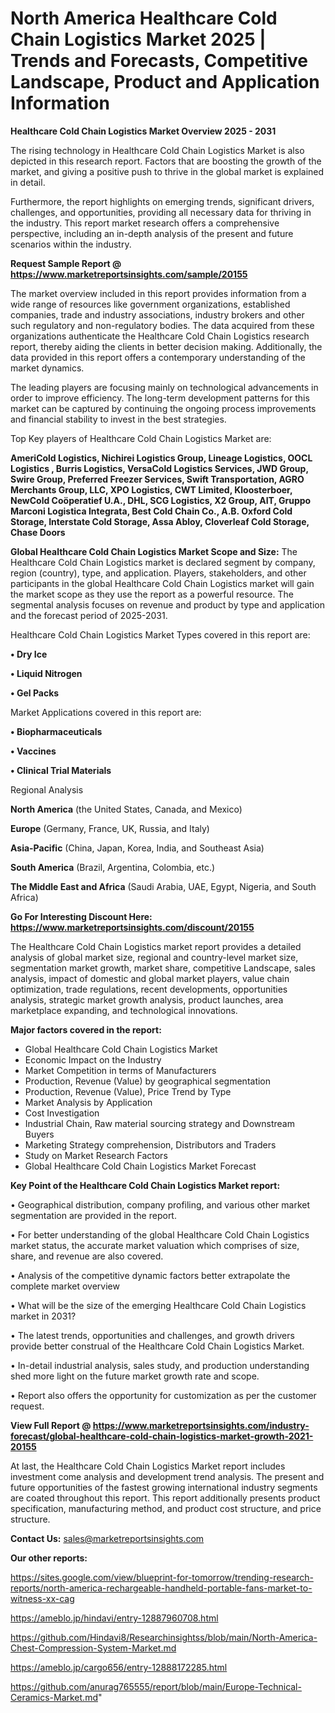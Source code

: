 # North America Healthcare Cold Chain Logistics Market 2025 | Trends and Forecasts, Competitive Landscape, Product and Application Information

<Strong> Healthcare Cold Chain Logistics Market Overview 2025 - 2031</strong>

The rising technology in Healthcare Cold Chain Logistics Market is also depicted in this research report. Factors that are boosting the growth of the market, and giving a positive push to thrive in the global market is explained in detail.

Furthermore, the report highlights on emerging trends, significant drivers, challenges, and opportunities, providing all necessary data for thriving in the industry. This report market research offers a comprehensive perspective, including an in-depth analysis of the present and future scenarios within the industry.

<strong>Request Sample Report @ <a href=https://www.marketreportsinsights.com/sample/20155>https://www.marketreportsinsights.com/sample/20155</a></strong>

The market overview included in this report provides information from a wide range of resources like government organizations, established companies, trade and industry associations, industry brokers and other such regulatory and non-regulatory bodies. The data acquired from these organizations authenticate the Healthcare Cold Chain Logistics research report, thereby aiding the clients in better decision making. Additionally, the data provided in this report offers a contemporary understanding of the market dynamics.

The leading players are focusing mainly on technological advancements in order to improve efficiency. The long-term development patterns for this market can be captured by continuing the ongoing process improvements and financial stability to invest in the best strategies.

Top Key players of Healthcare Cold Chain Logistics Market are:

<strong>AmeriCold Logistics, Nichirei Logistics Group, Lineage Logistics, OOCL Logistics , Burris Logistics, VersaCold Logistics Services, JWD Group, Swire Group, Preferred Freezer Services, Swift Transportation, AGRO Merchants Group, LLC, XPO Logistics, CWT Limited, Kloosterboer, NewCold Coöperatief U.A., DHL, SCG Logistics, X2 Group, AIT, Gruppo Marconi Logistica Integrata, Best Cold Chain Co., A.B. Oxford Cold Storage, Interstate Cold Storage, Assa Abloy, Cloverleaf Cold Storage, Chase Doors</strong>

<strong><b>Global Healthcare Cold Chain Logistics Market Scope and Size:</b></strong>
The Healthcare Cold Chain Logistics market is declared segment by company, region (country), type, and application. Players, stakeholders, and other participants in the global Healthcare Cold Chain Logistics market will gain the market scope as they use the report as a powerful resource. The segmental analysis focuses on revenue and product by type and application and the forecast period of 2025-2031.

Healthcare Cold Chain Logistics Market Types covered in this report are:

<strong>• Dry Ice

• Liquid Nitrogen

• Gel Packs</strong>

Market Applications covered in this report are:

<strong>• Biopharmaceuticals

• Vaccines

• Clinical Trial Materials</strong> 

Regional Analysis

<strong>North America</strong> (the United States, Canada, and Mexico)

<strong>Europe</strong> (Germany, France, UK, Russia, and Italy)

<strong>Asia-Pacific</strong> (China, Japan, Korea, India, and Southeast Asia)

<strong>South America</strong> (Brazil, Argentina, Colombia, etc.)

<strong>The Middle East and Africa</strong> (Saudi Arabia, UAE, Egypt, Nigeria, and South Africa)

<strong>Go For Interesting Discount Here: <a href=https://www.marketreportsinsights.com/discount/20155>https://www.marketreportsinsights.com/discount/20155</a></strong>

The Healthcare Cold Chain Logistics market report provides a detailed analysis of global market size, regional and country-level market size, segmentation market growth, market share, competitive Landscape, sales analysis, impact of domestic and global market players, value chain optimization, trade regulations, recent developments, opportunities analysis, strategic market growth analysis, product launches, area marketplace expanding, and technological innovations.

<strong><b>Major factors covered in the report:</b></strong>
<ul>
  <li>Global Healthcare Cold Chain Logistics Market </li>
  <li>Economic Impact on the Industry</li>
  <li>Market Competition in terms of Manufacturers</li>
  <li>Production, Revenue (Value) by geographical segmentation</li>
  <li>Production, Revenue (Value), Price Trend by Type</li>
  <li>Market Analysis by Application</li>
  <li>Cost Investigation</li>
  <li>Industrial Chain, Raw material sourcing strategy and Downstream Buyers</li>
  <li>Marketing Strategy comprehension, Distributors and Traders</li>
  <li>Study on Market Research Factors</li>
  <li>Global Healthcare Cold Chain Logistics Market Forecast</li>
</ul>

<strong><b>Key Point of the Healthcare Cold Chain Logistics Market report:</b></strong>

• Geographical distribution, company profiling, and various other market segmentation are provided in the report.

• For better understanding of the global Healthcare Cold Chain Logistics market status, the accurate market valuation which comprises of size, share, and revenue are also covered.

• Analysis of the competitive dynamic factors better extrapolate the complete market overview

• What will be the size of the emerging Healthcare Cold Chain Logistics market in 2031?

• The latest trends, opportunities and challenges, and growth drivers provide better construal of the Healthcare Cold Chain Logistics Market.

• In-detail industrial analysis, sales study, and production understanding shed more light on the future market growth rate and scope.

• Report also offers the opportunity for customization as per the customer request.

<strong><b>View Full Report @ <a href=https://www.marketreportsinsights.com/industry-forecast/global-healthcare-cold-chain-logistics-market-growth-2021-20155>https://www.marketreportsinsights.com/industry-forecast/global-healthcare-cold-chain-logistics-market-growth-2021-20155</a></b></strong>


At last, the Healthcare Cold Chain Logistics Market report includes investment come analysis and development trend analysis. The present and future opportunities of the fastest growing international industry segments are coated throughout this report. This report additionally presents product specification, manufacturing method, and product cost structure, and price structure.

<strong>Contact Us:</strong>
sales@marketreportsinsights.com

<strong>Our other reports:</strong>

<a href=https://sites.google.com/view/blueprint-for-tomorrow/trending-research-reports/north-america-rechargeable-handheld-portable-fans-market-to-witness-xx-cag>https://sites.google.com/view/blueprint-for-tomorrow/trending-research-reports/north-america-rechargeable-handheld-portable-fans-market-to-witness-xx-cag</a>

<a href=https://ameblo.jp/hindavi/entry-12887960708.html>https://ameblo.jp/hindavi/entry-12887960708.html</a>

<a href=https://github.com/Hindavi8/Researchinsightss/blob/main/North-America-Chest-Compression-System-Market.md>https://github.com/Hindavi8/Researchinsightss/blob/main/North-America-Chest-Compression-System-Market.md</a>

<a href=https://ameblo.jp/cargo656/entry-12888172285.html>https://ameblo.jp/cargo656/entry-12888172285.html</a>

<a href=https://github.com/anurag765555/report/blob/main/Europe-Technical-Ceramics-Market.md>https://github.com/anurag765555/report/blob/main/Europe-Technical-Ceramics-Market.md</a>"
